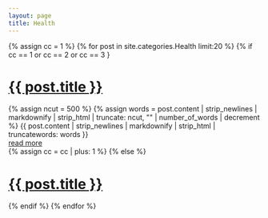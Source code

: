 ```yaml
---
layout: page
title: Health
---
```


{% assign cc = 1 %}
{% for post in site.categories.Health limit:20 %}
  {% if cc == 1 or cc == 2 or cc == 3 }
    <h1 class="post-title">
      <a href="{{ post.url }}">{{ post.title }}</a>
    </h1>
      {% assign ncut = 500 %}
      {% assign words = post.content | strip_newlines | markdownify | strip_html | truncate: ncut, "" | number_of_words | decrement %}
      {{ post.content | strip_newlines | markdownify | strip_html | truncatewords: words }}
    <div>
      <a href='{{ post.url }}'>read more</a>
    </div>
    {% assign cc = cc | plus: 1 %}
  {% else %}
    <h1 class="post-title">
      <a href="{{ post.url }}">{{ post.title }}</a>
    </h1>
  {% endif %}
{% endfor %}
